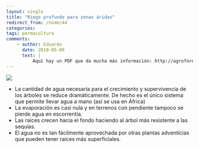 ```yaml
---
layout: single
title: "Riego profundo para zonas áridas"
redirect_from: /node/44
categories:
tags: permacultura
comments: 
    - author: Eduardo
      date: 2010-05-09
      text: |
          Aquí hay un PDF que da mucha más información: http://agroforestry.net/pubs/Deep%20pipe%20irrigation.pdf  
---
```

![](/images/posts/2010-05-09-riego-profundo-para-zonas-aridas/fig_10_4_7.jpg)

- La cantidad de agua necesaria para el crecimiento y supervivencia de los árboles se reduce dramáticamente. De hecho es el único sistema que permite llevar agua a mano (así se usa en África)  
- La evaporación es casi nula y en terrenos con pendiente tampoco se pierde agua en escorrentía.  
- Las raíces crecen hacia el fondo haciendo al árbol más resistente a las sequías.  
- El agua no es tan fácilmente aprovechada por otras plantas adventicias que pueden tener raíces más superficiales.
